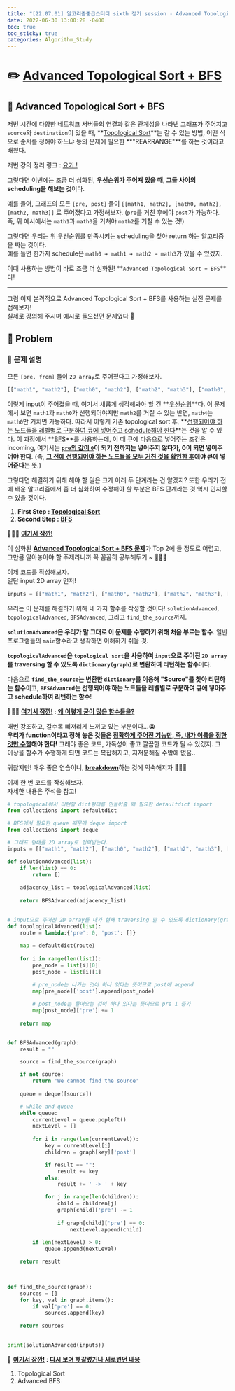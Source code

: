 ```yaml
---
title: "[22.07.01] 알고리즘중급스터디 sixth 정기 session - Advanced Topological Sort + BFS"
date: 2022-06-30 13:00:28 -0400
toc: true
toc_sticky: true
categories: Algorithm_Study
---
```

     
     
# ✏️ <u>Advanced Topological Sort + BFS</u>  



## 📝 Advanced Topological Sort + BFS

저번 시간에 다양한 네트워크 서버들의 연결과 같은 관계성을 나타낸 그래프가 주어지고 `source`와 `destination`이 있을 때, **<u>Topological Sort</u>**는 갈 수 있는 방법, 어떤 식으로 순서를 정해야 하느냐 등의 문제에 필요한 **"REARRANGE"**를 하는 것이라고 배웠다.     

저번 강의 정리 링크 : [요기 !](https://swiftie1230.github.io/algorithm_study/알고리즘활용-TopologicalSort_BFS-정리/)

그렇다면 이번에는 조금 더 심화된, **우선순위가 주어져 있을 때, 그들 사이의 scheduling을 해보는 것**이다.      

예를 들어, 그래프의 모든 `[pre, post]` 들이  `[[math1, math2], [math0, math2], [math2, math3]]` 로 주어졌다고 가정해보자. (`pre`를 거친 후에야 `post`가 가능하다. 즉, 위 예시에서는 `math1`과 `math0`을 거쳐야 `math2`를 거칠 수 있는 것!)         

그렇다면 우리는 위 우선순위를 만족시키는 scheduling을 찾아 return 하는 알고리즘을 짜는 것이다.     
예를 들면 한가지 schedule은 `math0 → math1 → math2 → math3`가 있을 수 있겠지.    

이때 사용하는 방법이 바로 조금 더 심화된! **`Advanced Topological Sort + BFS`**다!



* * *



그럼 이제 본격적으로 Advanced Topological Sort + BFS를 사용하는 실전 문제를 접해보자!   
실제로 강의해 주시며 예시로 들으셨던 문제였다 🌝    

## 💬 Problem

### 📄 문제 설명   

모든 `[pre, from]` 들이 `2D array`로 주어졌다고 가정해보자.     

```python
[["math1", "math2"], ["math0", "math2"], ["math2", "math3"], ["math0", "math4"], ["math3", "math5"], ["math4", "math5"]]
```

이렇게 input이 주어졌을 때, 여기서 새롭게 생각해봐야 할 건 **<u>우선순위</u>**다. 이 문제에서 보면 `math1`과 `math0`가 선행되어야지만 `math2`를 거칠 수 있는 반면, `math4`는 `math0`만 거치면 가능하다. 따라서 이렇게 기존 topological sort 후, **<u>선행되어야 하는 노드들을 레벨별로 구분하여 큐에 넣어주고 schedule해야 한다</u>**는 것을 알 수 있다. 이 과정에서 **<u>BFS</u>**를 사용하는데, 이 때 큐에 다음으로 넣어주는 조건은 incoming, 여기서는 **<u>`pre`의 값이 `0`</u>이 되기 전까지는 넣어주지 않다가, 0이 되면 넣어주어야 한다**. (즉, **<u>그 전에 선행되어야 하는 노드들을 모두 거친 것을 확인한 후</u>에야 큐에 넣어준다**는 뜻.)                   

그렇다면 해결하기 위해 해야 할 일은 크게 아래 두 단계라는 건 알겠지? 또한 우리가 전에 배운 알고리즘에서 좀 더 심화하여 수정해야 할 부분은 BFS 단계라는 것 역시 인지할 수 있을 것이다.         

1. **First Step : <u>Topological Sort</u>**
2. **Second Step : <u>BFS</u>**


<div class="notice--primary" markdown="1">
🙋🏻‍♀️ <strong><u>여기서 잠깐!</u></strong>    

이 심화된 <strong><u>Advanced Topological Sort + BFS 문제</u></strong>가 Top 2에 들 정도로 어렵고, 그만큼 알아놓아야 할 주제라니까 꼭 꼼꼼히 공부해두기 ~ 👩🏻‍💻   
    
</div>


이제 코드를 작성해보자.        
일단 input 2D array 먼저!        

```python
inputs = [["math1", "math2"], ["math0", "math2"], ["math2", "math3"], ["math0", "math4"], ["math3", "math5"], ["math4", "math5"]]
```

우리는 이 문제를 해결하기 위해 네 가지 함수를 작성할 것이다! `solutionAdvanced`, `topologicalAdvanced`, `BFSAdvanced`, 그리고 `find_the_source`까지.          

**`solutionAdvanced`은 우리가 말 그대로 이 문제를 수행하기 위해 처음 부르는 함수**. 일반 프로그램들의 `main`함수라고 생각하면 이해하기 쉬울 것.        

**`topologicalAdvanced`은 `topological sort`을 사용하여 `input`으로 주어진 `2D array`를 traversing 할 수 있도록 `dictionary(graph)`로 변환하여 리턴하는 함수**이다.     

다음으로 **`find_the_source`는 변환한 `dictionary`를 이용해 "Source"를 찾아 리턴하는 함수**이고, **`BFSAdvanced`는 선행되어야 하는 노드들을 레벨별로 구분하여 큐에 넣어주고 schedule하여 리턴하는 함수**!      


<div class="notice--primary" markdown="1">
🙋🏻‍♀️ <strong><u>여기서 잠깐!</u> : <u>왜 이렇게 굳이 많은 함수들을?</u></strong>    

매번 강조하고, 갈수록 뼈저리게 느끼고 있는 부분이다...😭          
<strong>우리가 function이라고 정해 놓은 것들은 <u>정확하게 주어진 기능만, 즉, 내가 이름을 정한 것만  수행</u>해야 한다!</strong> 그래야 좋은 코드, 가독성이 좋고 깔끔한 코드가 될 수 있겠지. 그 이상을 함수가 수행하게 되면 코드는 복잡해지고, 지저분해질 수밖에 없음..       

귀찮지만! 매우 좋은 연습이니, <strong><u>breakdown</u></strong>하는 것에 익숙해지자 👩🏻‍💻
    
</div>

이제 한 번 코드를 작성해보자.    
자세한 내용은 주석을 참고!   

```python
# topological에서 리턴할 dict형태를 만들어줄 때 필요한 defaultdict import
from collections import defaultdict

# BFS에서 필요한 queue 때문에 deque import
from collections import deque

# 그래프 형태를 2D array로 입력받는다.
inputs = [["math1", "math2"], ["math0", "math2"], ["math2", "math3"], ["math0", "math4"], ["math3", "math5"], ["math4", "math5"]]

def solutionAdvanced(list):
    if len(list) == 0:
        return []
	
    adjacency_list = topologicalAdvanced(list)
    
    return BFSAdvanced(adjacency_list)
	

# input으로 주어진 2D array를 내가 현재 traversing 할 수 있도록 dictionary(graph)를 만들어주었다!   
def topologicalAdvanced(list):
    route = lambda:{'pre': 0, 'post': []}
    
    map = defaultdict(route)
    
    for i in range(len(list)):
        pre_node = list[i][0]
        post_node = list[i][1]

	    # pre_node는 나가는 것이 하나 있다는 뜻이므로 post에 append	
        map[pre_node]['post'].append(post_node)
	
	    # post_node는 들어오는 것이 하나 있다는 뜻이므로 pre 1 증가	
        map[post_node]['pre'] += 1
		
    return map

    
def BFSAdvanced(graph):
    result = ""

    source = find_the_source(graph)

    if not source:
        return 'We cannot find the source'
    
    queue = deque([source])

    # while and queue
    while queue:
        currentLevel = queue.popleft()
        nextLevel = []
        
        for i in range(len(currentLevel)):
            key = currentLevel[i]
            children = graph[key]['post']

            if result == "":
                result += key
            else:
                result += ' -> ' + key

            for j in range(len(children)):
                child = children[j]
                graph[child]['pre'] -= 1
                
                if graph[child]['pre'] == 0:
                    nextLevel.append(child)
        
        if len(nextLevel) > 0:
            queue.append(nextLevel)

    return result

					

def find_the_source(graph):
    sources = []
    for key, val in graph.items():
        if val['pre'] == 0:
            sources.append(key)
    
    return sources
		

print(solutionAdvanced(inputs))
```


<div class="notice--primary" markdown="1">
🌝 <strong><u>여기서 잠깐!</u> : <u>다시 보며 헷갈렸거나 새로웠던 내용</u></strong>        

1. Topological Sort         
2. Advanced BFS        

</div>
